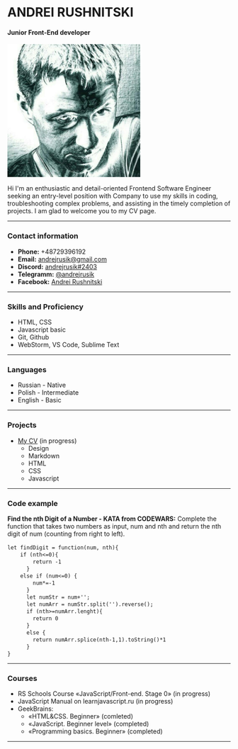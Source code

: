 # **ANDREI RUSHNITSKI**   


#### Junior Front-End developer


<img src="images/foto.jpg" width="300px" alt="my foto">

 Hi I'm an enthusiastic and detail-oriented Frontend Software Engineer seeking an entry-level position with Company to use my skills in coding, troubleshooting complex problems, and assisting in the timely completion of projects. I am glad to welcome you to my CV page.


*****
### **Contact information**

* **Phone:** +48729396192
* **Email:** andrejrusik@gmail.com
* **Discord:** [andrejrusik#2403](https://discordapp.com/users/441325775199797248 "andrejrusik#2403")
* **Telegramm:** [@andrejrusik](https://t-do.ru/andrejrusik "andrejrusik")
* **Facebook:** [Andrei Rushnitski](https://www.facebook.com/andrejrusik "Andrei Rushnitski")

*****
### **Skills and Proficiency**

* HTML, CSS
* Javascript basic
* Git, Github
* WebStorm, VS Code, Sublime Text

*****
### **Languages**

* Russian - Native
* Polish - Intermediate
* English - Basic

*****

### **Projects**
* [My CV](https://andrejrusik.github.io/rsschool-cv/cv "My CV") (in progress)
  * Design
  * Markdown
  * HTML
  * CSS
  * Javascript

*****
### **Code example**

**Find the nth Digit of a Number - KATA from CODEWARS:** Complete the function that takes two numbers as input, num and nth and return the nth digit of num (counting from right to left).
```
let findDigit = function(num, nth){
    if (nth<=0){
        return -1
      }
    else if (num<=0) {
        num*=-1
      }
      let numStr = num+'';
      let numArr = numStr.split('').reverse();
      if (nth>=numArr.lenght){
        return 0
      }
      else {
        return numArr.splice(nth-1,1).toString()*1
      }
}
```

*****
### **Courses**

* RS Schools Course «JavaScript/Front-end. Stage 0» (in progress)
* JavaScript Manual on learnjavascript.ru (in progress)
* GeekBrains:
    * «HTML&CSS. Beginner» (comleted)
    * «JavaScript. Beginner level» (completed)
    * «Programming basics. Beginner» (completed)

*****

